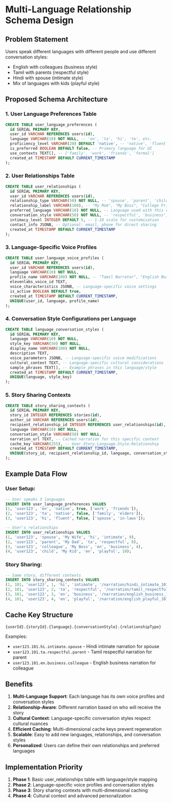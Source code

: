# Multi-Language Relationship Schema Design

## Problem Statement
Users speak different languages with different people and use different conversation styles:
- English with colleagues (business style)
- Tamil with parents (respectful style)  
- Hindi with spouse (intimate style)
- Mix of languages with kids (playful style)

## Proposed Schema Architecture

### 1. User Language Preferences Table
```sql
CREATE TABLE user_language_preferences (
  id SERIAL PRIMARY KEY,
  user_id VARCHAR REFERENCES users(id),
  language VARCHAR(10) NOT NULL, -- 'en', 'ta', 'hi', 'te', etc.
  proficiency_level VARCHAR(20) DEFAULT 'native', -- 'native', 'fluent', 'intermediate', 'basic'
  is_preferred BOOLEAN DEFAULT false, -- Primary language for UI
  use_contexts TEXT[], -- ['family', 'work', 'friends', 'formal']
  created_at TIMESTAMP DEFAULT CURRENT_TIMESTAMP
);
```

### 2. User Relationships Table
```sql
CREATE TABLE user_relationships (
  id SERIAL PRIMARY KEY,
  user_id VARCHAR REFERENCES users(id),
  relationship_type VARCHAR(50) NOT NULL, -- 'spouse', 'parent', 'child', 'sibling', 'colleague', 'friend', 'boss'
  relationship_label VARCHAR(100), -- "My Mom", "My Boss", "College Friend"
  preferred_language VARCHAR(10) NOT NULL, -- Language used with this relationship
  conversation_style VARCHAR(50) NOT NULL, -- 'respectful', 'business', 'intimate', 'playful'
  intimacy_level INTEGER DEFAULT 5, -- 1-10 scale for customization
  contact_info JSONB, -- Optional: email, phone for direct sharing
  created_at TIMESTAMP DEFAULT CURRENT_TIMESTAMP
);
```

### 3. Language-Specific Voice Profiles
```sql
CREATE TABLE user_language_voice_profiles (
  id SERIAL PRIMARY KEY,
  user_id VARCHAR REFERENCES users(id),
  language VARCHAR(10) NOT NULL,
  profile_name VARCHAR(100) NOT NULL, -- "Tamil Narrator", "English Business Voice"
  elevenlabs_voice_id TEXT,
  voice_characteristics JSONB, -- Language-specific voice settings
  is_active BOOLEAN DEFAULT true,
  created_at TIMESTAMP DEFAULT CURRENT_TIMESTAMP,
  UNIQUE(user_id, language, profile_name)
);
```

### 4. Conversation Style Configurations per Language
```sql
CREATE TABLE language_conversation_styles (
  id SERIAL PRIMARY KEY,
  language VARCHAR(10) NOT NULL,
  style_key VARCHAR(50) NOT NULL,
  display_name VARCHAR(100) NOT NULL,
  description TEXT,
  voice_parameters JSONB, -- Language-specific voice modifications
  cultural_context TEXT, -- Language-specific cultural considerations
  sample_phrases TEXT[], -- Example phrases in this language/style
  created_at TIMESTAMP DEFAULT CURRENT_TIMESTAMP,
  UNIQUE(language, style_key)
);
```

### 5. Story Sharing Contexts
```sql
CREATE TABLE story_sharing_contexts (
  id SERIAL PRIMARY KEY,
  story_id INTEGER REFERENCES stories(id),
  author_id VARCHAR REFERENCES users(id),
  recipient_relationship_id INTEGER REFERENCES user_relationships(id),
  language VARCHAR(10) NOT NULL,
  conversation_style VARCHAR(50) NOT NULL,
  narration_url TEXT, -- Cached narration for this specific context
  cache_key VARCHAR(255), -- User.Story.Language.Style.Relationship
  created_at TIMESTAMP DEFAULT CURRENT_TIMESTAMP,
  UNIQUE(story_id, recipient_relationship_id, language, conversation_style)
);
```

## Example Data Flow

### User Setup:
```sql
-- User speaks 3 languages
INSERT INTO user_language_preferences VALUES
(1, 'user123', 'en', 'native', true, ['work', 'friends']),
(2, 'user123', 'ta', 'native', false, ['family', 'elders']),
(3, 'user123', 'hi', 'fluent', false, ['spouse', 'in-laws']);

-- User's relationships
INSERT INTO user_relationships VALUES
(1, 'user123', 'spouse', 'My Wife', 'hi', 'intimate', 9),
(2, 'user123', 'parent', 'My Dad', 'ta', 'respectful', 8),
(3, 'user123', 'colleague', 'My Boss', 'en', 'business', 4),
(4, 'user123', 'child', 'My Kid', 'en', 'playful', 10);
```

### Story Sharing:
```sql
-- Same story, different contexts
INSERT INTO story_sharing_contexts VALUES
(1, 101, 'user123', 1, 'hi', 'intimate', '/narration/hindi_intimate_101.mp3'),
(2, 101, 'user123', 2, 'ta', 'respectful', '/narration/tamil_respectful_101.mp3'),
(3, 101, 'user123', 3, 'en', 'business', '/narration/english_business_101.mp3'),
(4, 101, 'user123', 4, 'en', 'playful', '/narration/english_playful_101.mp3');
```

## Cache Key Structure
```
{userId}.{storyId}.{language}.{conversationStyle}.{relationshipType}
```

Examples:
- `user123.101.hi.intimate.spouse` - Hindi intimate narration for spouse
- `user123.101.ta.respectful.parent` - Tamil respectful narration for parent
- `user123.101.en.business.colleague` - English business narration for colleague

## Benefits

1. **Multi-Language Support**: Each language has its own voice profiles and conversation styles
2. **Relationship-Aware**: Different narration based on who will receive the story
3. **Cultural Context**: Language-specific conversation styles respect cultural nuances
4. **Efficient Caching**: Multi-dimensional cache keys prevent regeneration
5. **Scalable**: Easy to add new languages, relationships, and conversation styles
6. **Personalized**: Users can define their own relationships and preferred languages

## Implementation Priority

1. **Phase 1**: Basic user_relationships table with language/style mapping
2. **Phase 2**: Language-specific voice profiles and conversation styles
3. **Phase 3**: Story sharing contexts with multi-dimensional caching
4. **Phase 4**: Cultural context and advanced personalization